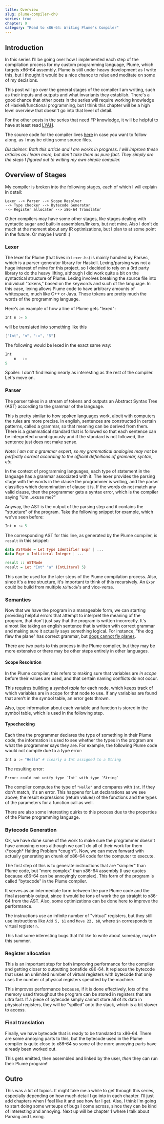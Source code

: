 ```yaml
---
title: Overview
slug: plume-compiler-ch0
series: true
chapter: 0
category: "Road to x86-64: Writing Plume's Compiler"
---
```

## Introduction
In this series I'll be going over how I implemented each step of the compilation
process for my custom programming language, Plume, which targets x86-64 assembly. 
Plume is still under heavy 
development as I write this, but I thought it would be a nice chance to relax 
and meditate on some of my decisions. 

This post will go over the general stages of the compiler I am writing, such as 
their inputs and outputs and what invariants they establish. There's a good chance 
that other posts in the series will require working knowledge of Haskell/functional 
programming, but I think this chapter will be a high level overview that 
doesn't go into that level of detail. 

For the other posts in the series that need FP knowledge, it will be helpful to have at least read 
[LYAH](http://learnyouahaskell.com/).

The source code for the compiler lives [here](https://github.com/e-hat/plume) in
case you want to follow along, as I may be citing some source files.

*Disclaimer: Both this article and I are works in progress. I will improve these articles as I learn 
more, but don't take them as pure fact. They simply are the steps I figured out 
to writing my own simple compiler.*

## Overview of Stages

My compiler is broken into the following stages, each of which I will explain 
in detail:
```
Lexer --> Parser --> Scope Resolver 
--> Type checker --> Bytecode Generator 
--> Register allocater --> x86-64 Translator
```

Other compilers may have some other stages, like stages dealing with syntactic sugar
and built-in assemblers/linkers, but not mine. Also I don't do much at the moment 
about any IR optimizations, but I plan to at some point in the future. Or maybe I wont! :)

### Lexer 
The lexer for Plume (that lives in `Lexer.hs`) is mainly handled by Parsec, which 
is a parser-generator library for Haskell. Lexing/parsing was not a huge interest of mine for this project,
so I decided to rely on a 3rd party library to do the heavy lifting, although I did 
work quite a bit on the syntactical structure of Plume. Lexing involves breaking the source file 
into individual "tokens," based on the keywords and such of the language. In this case,
lexing allows Plume code to have arbitrary amounts of whitespace, much like C++
or Java. These tokens are pretty much the words of the programming language.

Here's an example of how a line of Plume gets "lexed":

```python
Int n := 5
```
will be translated into something like this
```haskell
["Int", "n", ":=", "5"]
```
The following would be lexed in the exact same way:
```python
Int        
    n   :=    
5
```
Spoiler: I don't find lexing nearly as interesting as the rest of the compiler. 
Let's move on.

### Parser 
The parser takes in a stream of tokens and outputs an Abstract Syntax Tree (AST)
according to the grammar of the language.

This is pretty similar to how spoken languages work, albeit with computers the 
rules are more precise. In english, sentences are constructed in certain patterns,
called a grammar, so that meaning can be derived from them. There is a grammatical 
standard that is followed so that each sentence can be interpreted unambiguously 
and if the standard is not followed, the sentence just does not make sense.

*Note: I am not a grammar expert, so my grammatical analogies may not be perfectly 
correct according to the official definitions of grammar, syntax, etc.*

In the context of programming languages, each type of statement in the language 
has a grammar associated with it. The lexer provides the parsing stage with the 
words in the clause the programmer is writing, and the parser classifies which 
denomination of clause it is. If the words do not match any valid clause, then the programmer 
gets a syntax error, which is the compiler saying "Um...exuse me?"

Anyway, the AST is the output of the parsing step and it contains the "structure" of the 
program. Take the following snippet for example, which we've seen before:
```python
Int n := 5
```
The corresponding AST for this line, as generated by the Plume compiler, is `result` in
this snippet:
```haskell
data ASTNode = Let Type Identifier Expr | ...
data Expr = IntLiteral Integer | ...

result :: ASTNode 
result = Let "Int" "a" (IntLiteral 5)
```
This can be used for the later steps of the Plume compilation process. Also, since 
it's a tree structure, it's important to think of this recursively. An `Expr` could be 
build from multiple `ASTNode`'s and vice-versa.

### Semantics
Now that we have the program in a manageable form, we can starting providing 
helpful errors that attempt to interpret the meaning of the program, that don't 
just say that the program is written incorrectly. It's almost like taking an english 
sentence that is written with correct grammar and making sure it actually says something 
logical. For instance, "the dog flew the plane" has correct grammar, but 
<u>dogs cannot fly planes</u>.

There are two parts to this process in the Plume compiler, but they may be more 
extensive or there may be other steps entirely in other languages.

#### Scope Resolution
In the Plume compiler, this refers to making sure that variables are *in scope* 
before their values are used, and that certain naming conflicts do not occur.

This requires building a *symbol table* for each node, which keeps track of which 
variables are in scope for that node to use. If any variables are found that aren't 
in the symbol table, an error gets thrown.

Also, type information about each variable and function is stored in the symbol table, 
which is used in the following step.

#### Typechecking
Each time the programmer declares the type of something in their Plume code, the 
information is used to see whether the types in the program are what the programmer 
says they are. For example, the following Plume code would not compile due to a 
type error:
```python
Int a := "Hello" # clearly a Int assigned to a String
```
The resulting error:
```
Error: could not unify type `Int` with type `String`
```
The compiler computes the type of `"Hello"` and compares with `Int`. If they 
don't match, it's an error. This happens for Let declarations as we see above, 
the result expressions (return values)
of the functions and the types of the parameters for a function call as well. 

There are also some interesting quirks to this process due to the properties of 
the Plume programming language. 

### Bytecode Generation
Ok, we have done some of the work to make sure the programmer doesn't have annoying errors
although we can't do all of their work for them (\*cough\* Halting Problem \*cough\*). 
Now, we can move forward with actually 
generating an chunk of x86-64 code for the computer to execute.

The first step of this is to generate instructions that are "simpler" than Plume 
code, but "more complex" than x86-64 assembly (I use quotes because x86-64 can be 
annoyingly complex). This form of the program is called "bytecode" in the Plume compiler.

It serves as an intermediate form between the pure Plume code and the final assembly 
output, since it would be tons of work the go straight to x86-64 from the AST. 
Also, some optimizations can be done here to improve the performance.

The instructions use an infinite number of "virtual" registers, but they still 
use instructions like `Add 5, $1` and `Move 22, $8`, where `$n` corresponds to 
virtual register `n`. 

This had some interesting bugs that I'd like to write about someday, maybe this summer.

### Register allocation
This is an important step for both improving performance for the compiler and 
getting closer to outputting bonafide x86-64. It replaces the bytecode that uses 
an unlimited number of virtual registers with bytecode that only uses the 
number of physical registers specified by the machine.

This improves performance because, if it is done effectively, lots of the memory 
used throughout the program can be stored in registers that are ultra fast. 
If a piece of bytecode simply cannot store all of its data in physical registers, 
they will be "spilled" onto the stack, which is a bit slower to access. 

### Final translation
Finally, we have bytecode that is ready to be translated to x86-64. There are some 
annoying parts to this, but the bytecode used in the Plume compiler is quite close 
to x86-64 so some of the more annoying parts have already been worked out.

This gets emitted, then assembled and  linked by the user, *then* they can run their 
Plume program!

## Outro
This was a lot of topics. It might take me a while to get through this series, 
especially depending on how much detail I go into in each chapter. I'll just 
add chapters when I feel like it and see how far I get. Also, I think I'm going 
to start doing some writeups of bugs I come across, since they can be kind of 
interesting and annoying. Next up will be chapter 1 where I talk about Parsing and 
Lexing. 

